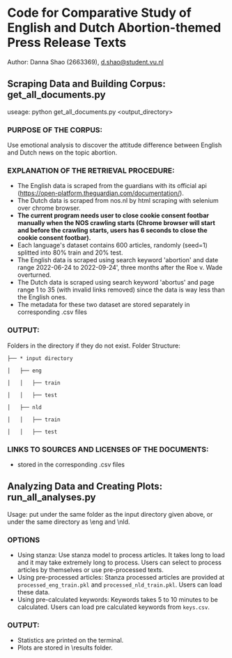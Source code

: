 # Code for Comparative Study of English and Dutch Abortion-themed Press Release Texts
Author: Danna Shao (2663369), d.shao@student.vu.nl

## Scraping Data and Building Corpus: get_all_documents.py
useage: python get_all_documents.py \<output_directory\>

### PURPOSE OF THE CORPUS: 
Use emotional analysis to discover the attitude difference between English and Dutch news on the topic abortion.

### EXPLANATION OF THE RETRIEVAL PROCEDURE:
- The English data is scraped from the guardians with its official api (https://open-platform.theguardian.com/documentation/).
- The Dutch data is scraped from nos.nl by html scraping with selenium over chrome browser.
- **The current program needs user to close cookie consent footbar manually when the NOS crawling starts (Chrome browser will start and before the crawling starts, users has 6 seconds to close the cookie consent footbar).**
- Each language's dataset contains 600 articles, randomly (seed=1) splitted into 80% train and 20% test.
- The English data is scraped using search keyword 'abortion' and date range 2022-06-24 to 2022-09-24', three months after the Roe v. Wade overturned.
- The Dutch data is scraped using search keyword 'abortus' and page range 1 to 35 (with invalid links removed) since the data is way less than the English ones.
- The metadata for these two dataset are stored separately in corresponding .csv files

### OUTPUT:
Folders in the directory if they do not exist. Folder Structure:

`├── * input directory`

`│   ├── eng`

`│   │   ├── train`

`│   │   ├── test`

`│   ├── nld`

`│   │   ├── train`

`│   │   ├── test`


### LINKS TO SOURCES AND LICENSES OF THE DOCUMENTS:
- stored in the corresponding .csv files

## Analyzing Data and Creating Plots: run_all_analyses.py
Usage: put under the same folder as the input directory given above, or under the same directory as \eng and \nld.

### OPTIONS
- Using stanza: Use stanza model to process articles. It takes long to load and it may take extremely long to process. Users can select to process articles by themselves or use pre-processed texts.
- Using pre-processed articles: Stanza processed articles are provided at `processed_eng_train.pkl` and `processed_nld_train.pkl`. Users can load these data.
- Using pre-calculated keywords: Keywords takes 5 to 10 minutes to be calculated. Users can load pre calculated keywords from `keys.csv`.

### OUTPUT:
- Statistics are printed on the terminal.
- Plots are stored in \results folder.

